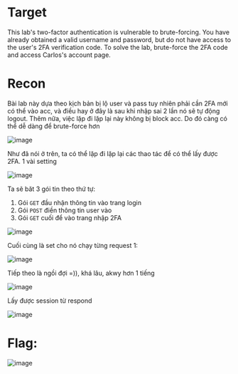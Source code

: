 # Target

This lab's two-factor authentication is vulnerable to brute-forcing. You have already obtained a valid username and password, but do not have access to the user's 2FA verification code. To solve the lab, brute-force the 2FA code and access Carlos's account page.

# Recon

Bài lab này dựa theo kịch bản bị lộ user và pass tuy nhiên phải cần 2FA mới có thể vào acc, và điều hay ở đây là sau khi nhập sai 2 lần nó sẽ tự động logout. Thêm nữa, việc lặp đi lặp lại này không bị block acc. Do đó càng có thể dễ dàng để brute-force hơn

![image](https://github.com/vanniichan/Portswigger/assets/112863484/9d6ede13-e2d8-4c45-aac8-e62ee03ad8f3)

Như đã nói ở trên, ta có thể lặp đi lặp lại các thao tác để có thể lấy được 2FA. 1 vài setting

![image](https://github.com/vanniichan/Portswigger/assets/112863484/579a7008-2c70-41a7-87ba-674fdc702eb3)

Ta sẽ băt 3 gói tin theo thứ tự:
  1. Gói `GET` đầu nhận thông tin vào trang login
  2. Gói `POST` điền thông tin user vào
  3. Gói `GET` cuối để vào trang nhập 2FA

![image](https://github.com/vanniichan/Portswigger/assets/112863484/e8a4c9fd-0903-4942-aa7c-e4ac8b16ea51)

Cuối cùng là set cho nó chạy từng request 1:

![image](https://github.com/vanniichan/Portswigger/assets/112863484/7182b198-8ebf-4f65-bb2a-eb357abdff2b)

Tiếp theo là ngồi đợi =)), khá lâu, akwy hơn 1 tiếng

![image](https://github.com/vanniichan/Portswigger/assets/112863484/7aa4515b-93cb-4e97-8ef9-53f499bb7219)

Lấy được session từ respond

![image](https://github.com/vanniichan/Portswigger/assets/112863484/642c482b-9ffe-4330-818c-848d6c2093ae)

# Flag:

![image](https://github.com/vanniichan/Portswigger/assets/112863484/9a3bf2b1-c689-4dd5-82c7-72fbd909088f)

